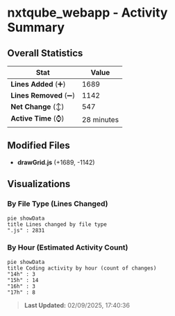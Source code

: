 # nxtqube_webapp - Activity Summary 

## Overall Statistics

| Stat                   | Value                                                             |
| ---------------------- | ----------------------------------------------------------------- |
| **Lines Added** (➕)   | 1689                                          |
| **Lines Removed** (➖) | 1142                                        |
| **Net Change** (↕)    | 547                |
| **Active Time** (⌚)   | 28 minutes |


## Modified Files
- **drawGrid.js** (+1689, -1142)

## Visualizations

### By File Type (Lines Changed)

```mermaid
pie showData
title Lines changed by file type
".js" : 2831
```

### By Hour (Estimated Activity Count)

```mermaid
pie showData
title Coding activity by hour (count of changes)
"14h" : 3
"15h" : 14
"16h" : 3
"17h" : 8
```


> **Last Updated:** 02/09/2025, 17:40:36